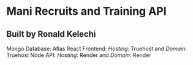 # Mani Recruits and Training API
## Built by Ronald Kelechi

Mongo Database: Atlas
React Frontend: *Hosting*: Truehost and *Domain*: Truehost
Node API:  *Hosting*: Render and *Domain:* Render
